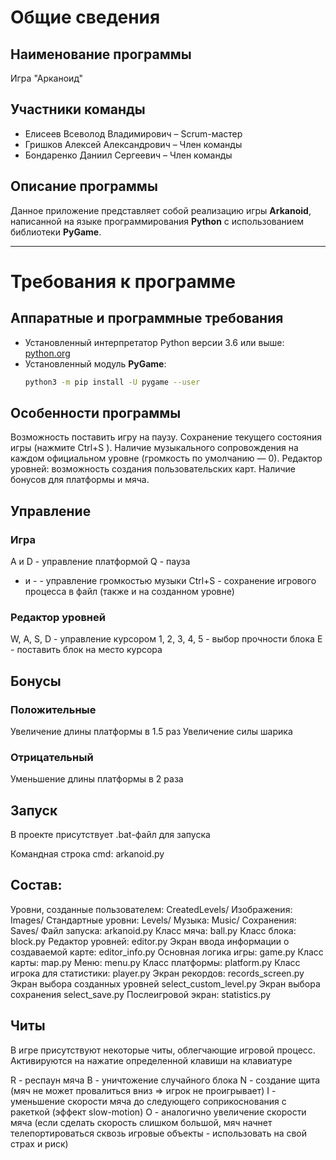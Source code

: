 # Общие сведения

##  Наименование программы  
Игра "Арканоид"

##  Участники команды
- Елисеев Всеволод Владимирович – Scrum-мастер  
- Гришков Алексей Александрович – Член команды  
- Бондаренко Даниил Сергеевич – Член команды  

##  Описание программы  
Данное приложение представляет собой реализацию игры **Arkanoid**, написанной на языке программирования **Python** с использованием библиотеки **PyGame**.

---

#  Требования к программе

##  Аппаратные и программные требования
- Установленный интерпретатор Python версии 3.6 или выше: [python.org](https://www.python.org/ )
- Установленный модуль **PyGame**:  
  ```bash
  python3 -m pip install -U pygame --user

## Особенности программы
Возможность поставить игру на паузу.
Сохранение текущего состояния игры (нажмите Ctrl+S ).
Наличие музыкального сопровождения на каждом официальном уровне (громкость по умолчанию — 0).
Редактор уровней: возможность создания пользовательских карт.
Наличие бонусов для платформы и мяча.
## Управление
### Игра
A и D - управление платформой
Q - пауза
+ и - - управление громкостью музыки
Ctrl+S - сохранение игрового процесса в файл (также и на созданном уровне)
### Редактор уровней
W, A, S, D - управление курсором
1, 2, 3, 4, 5 - выбор прочности блока
E - поставить блок на место курсора
## Бонусы
### Положительные
Увеличение длины платформы в 1.5 раз
Увеличение силы шарика
### Отрицательный
Уменьшение длины платформы в 2 раза
## Запуск
В проекте присутствует .bat-файл для запуска

Командная строка cmd: arkanoid.py

## Состав:
Уровни, созданные пользователем: CreatedLevels/
Изображения: Images/
Стандартные уровни: Levels/
Музыка: Music/
Сохранения: Saves/
Файл запуска: arkanoid.py
Класс мяча: ball.py
Класс блока: block.py
Редактор уровней: editor.py
Экран ввода информации о создаваемой карте: editor_info.py
Основная логика игры: game.py
Класс карты: map.py
Меню: menu.py
Класс платформы: platform.py
Класс игрока для статистики: player.py
Экран рекордов: records_screen.py
Экран выбора созданных уровней select_custom_level.py
Экран выбора сохранения select_save.py
Послеигровой экран: statistics.py

## Читы
В игре присутствуют некоторые читы, облегчающие игровой процесс. Активируются на нажатие определенной клавиши на клавиатуре

R - респаун мяча
B - уничтожение случайного блока
N - создание щита (мяч не может провалиться вниз => игрок не проигрывает)
I - уменьшение скорости мяча до следующего соприкоснования с ракеткой (эффект slow-motion)
O - аналогично увеличение скорости мяча (если сделать скорость слишком большой, мяч начнет телепортироваться сквозь игровые объекты - использовать на свой страх и риск)